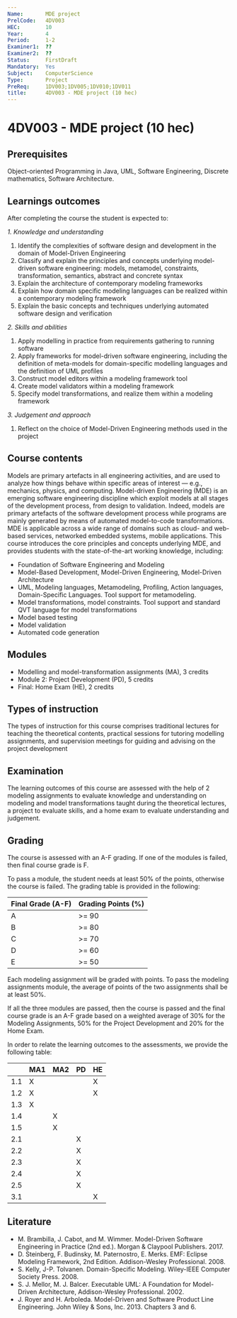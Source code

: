 ```yaml
---
Name:       MDE project
PrelCode:   4DV003
HEC:        10
Year:       4
Period:     1-2
Examiner1:  ??    
Examiner2:  ??
Status:     FirstDraft
Mandatory:  Yes
Subject:    ComputerScience
Type:       Project
PreReq:     1DV003;1DV005;1DV010;1DV011  
title:      4DV003 - MDE project (10 hec)
---
```


# 4DV003 - MDE project (10 hec)

## Prerequisites

Object-oriented Programming in Java, UML, Software Engineering, Discrete mathematics, Software Architecture.

## Learnings outcomes

After completing the course the student is expected to:

*1. Knowledge and understanding*

1. Identify the complexities of software design and development in the domain of Model-Driven Engineering
2.  Classify and explain the principles and concepts underlying model-driven software engineering: models, metamodel, constraints, transformation, semantics, abstract and concrete syntax
3. Explain the architecture of contemporary modeling frameworks
4. Explain how domain specific modeling languages can be realized within a contemporary modeling framework 
5. Explain the basic concepts and techniques underlying automated software design and verification

*2. Skills and abilities*

1. Apply modelling in practice from requirements gathering to running software
2. Apply frameworks for model-driven software engineering, including the definition of meta-models for domain-specific modelling languages and the definition of UML profiles
3. Construct model editors within a modeling framework tool
4. Create model validators within a modeling framework
5. Specify model transformations, and realize them within a modeling framework

*3. Judgement and approach*

1. Reflect on the choice of Model-Driven Engineering methods used in the project

## Course contents

Models are primary artefacts in all engineering activities, and are used to analyze how things behave within specific areas of interest — e.g., mechanics, physics, and computing. Model-driven Engineering (MDE) is an emerging software engineering discipline which exploit models at all stages of the development process, from design to validation. Indeed, models are primary artefacts of the software development process while programs are mainly generated by means of automated model-to-code transformations. MDE is applicable across a wide range of domains such as cloud- and web-based services, networked embedded systems, mobile applications. This course introduces the core principles and concepts underlying MDE, and provides students with the state-of-the-art working knowledge, including:

- Foundation of Software Engineering and Modeling
- Model-Based Development, Model-Driven Engineering, Model-Driven Architecture
- UML, Modeling languages, Metamodeling, Profiling, Action languages, Domain-Specific Languages. Tool support for metamodeling. 
- Model transformations, model constraints. Tool support and standard QVT language for model transformations
- Model based testing
- Model validation
- Automated code generation

## Modules

- Modelling and model-transformation assignments (MA), 3 credits
- Module 2: Project Development (PD), 5 credits
- Final: Home Exam (HE), 2 credits


## Types of instruction

The types of instruction for this course comprises traditional lectures for teaching the theoretical contents, practical sessions for tutoring modelling assignments, and supervision meetings for guiding and advising on the project development

## Examination

The learning outcomes of this course are assessed with the help of 2 modeling assignments to evaluate knowledge and understanding on modeling and model transformations taught during the theoretical lectures, a project to evaluate skills, and a home exam to evaluate understanding and judgement. 

## Grading

The course is assessed with an A-F grading. If one of the modules is failed, then final course grade is F. 

To pass a module, the student needs at least 50% of the points, otherwise the course is failed. The grading table is provided in the following:

|Final Grade (A-F) | Grading Points (%) |
| ---------------  | ------------------ |
| A                | >= 90              |
| B                | >= 80              |
| C                | >= 70              |
| D                | >= 60              |
| E                | >= 50              |

Each modeling assignment will be graded with points. To pass the modeling assignments module, the average of points of the two assignments shall be at least 50%.

If all the three modules are passed, then the course is passed and the final course grade is an A-F grade based on a weighted average of 30% for the Modeling Assignments, 50% for the Project Development and 20% for the Home Exam. 

In order to relate the learning outcomes to the assessments, we provide the following table:



|     | MA1 | MA2 | PD  | HE  | 
| --- | --- | --- | --- | --- |
| 1.1 |  X  |     |     |  X  |
| 1.2 |  X  |     |     |  X  |
| 1.3 |  X  |     |     |     |
| 1.4 |     |  X  |     |     |
| 1.5 |     |  X  |     |     |
| 2.1 |     |     |  X  |     |
| 2.2 |     |     |  X  |     |
| 2.3 |     |     |  X  |     |
| 2.4 |     |     |  X  |     |  
| 2.5 |     |     |  X  |     |
| 3.1 |     |     |     |  X  |



## Literature

- M. Brambilla, J. Cabot, and M. Wimmer. Model-Driven Software Engineering in Practice (2nd ed.). Morgan & Claypool Publishers. 2017.
-  D. Steinberg, F. Budinsky, M. Paternostro, E. Merks. EMF: Eclipse Modeling Framework, 2nd Edition. Addison-Wesley Professional. 2008.
-  S. Kelly, J-P. Tolvanen. Domain-Specific Modeling. Wiley-IEEE Computer Society Press. 2008.
-  S. J. Mellor, M. J. Balcer. Executable UML: A Foundation for Model-Driven Architecture, Addison-Wesley Professional. 2002.
-  J. Royer and H. Arboleda. Model-Driven and Software Product Line Engineering. John Wiley & Sons, Inc. 2013. Chapters 3 and 6. 